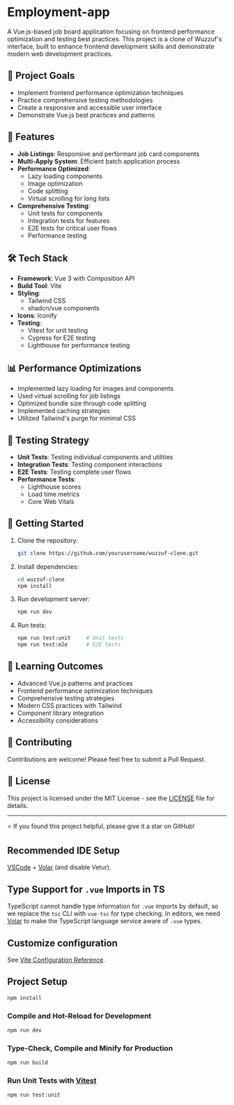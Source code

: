 # Employment-app

A Vue.js-based job board application focusing on frontend performance optimization and testing best practices. This project is a clone of Wuzzuf's interface, built to enhance frontend development skills and demonstrate modern web development practices.

## 🎯 Project Goals

- Implement frontend performance optimization techniques
- Practice comprehensive testing methodologies
- Create a responsive and accessible user interface
- Demonstrate Vue.js best practices and patterns

## 🚀 Features

- **Job Listings**: Responsive and performant job card components
- **Multi-Apply System**: Efficient batch application process
- **Performance Optimized**:
  - Lazy loading components
  - Image optimization
  - Code splitting
  - Virtual scrolling for long lists
- **Comprehensive Testing**:
  - Unit tests for components
  - Integration tests for features
  - E2E tests for critical user flows
  - Performance testing

## 🛠️ Tech Stack

- **Framework**: Vue 3 with Composition API
- **Build Tool**: Vite
- **Styling**:
  - Tailwind CSS
  - shadcn/vue components
- **Icons**: Iconify
- **Testing**:
  - Vitest for unit testing
  - Cypress for E2E testing
  - Lighthouse for performance testing

## 📊 Performance Optimizations

- Implemented lazy loading for images and components
- Used virtual scrolling for job listings
- Optimized bundle size through code splitting
- Implemented caching strategies
- Utilized Tailwind's purge for minimal CSS

## 🧪 Testing Strategy

- **Unit Tests**: Testing individual components and utilities
- **Integration Tests**: Testing component interactions
- **E2E Tests**: Testing complete user flows
- **Performance Tests**:
  - Lighthouse scores
  - Load time metrics
  - Core Web Vitals

## 🚦 Getting Started

1. Clone the repository:

   ```bash
   git clone https://github.com/yourusername/wuzzuf-clone.git
   ```

2. Install dependencies:

   ```bash
   cd wuzzuf-clone
   npm install
   ```

3. Run development server:

   ```bash
   npm run dev
   ```

4. Run tests:
   ```bash
   npm run test:unit     # Unit tests
   npm run test:e2e      # E2E tests
   ```

## 📝 Learning Outcomes

- Advanced Vue.js patterns and practices
- Frontend performance optimization techniques
- Comprehensive testing strategies
- Modern CSS practices with Tailwind
- Component library integration
- Accessibility considerations

## 🤝 Contributing

Contributions are welcome! Please feel free to submit a Pull Request.

## 📜 License

This project is licensed under the MIT License - see the [LICENSE](LICENSE) file for details.

---

⭐️ If you found this project helpful, please give it a star on GitHub!

## Recommended IDE Setup

[VSCode](https://code.visualstudio.com/) + [Volar](https://marketplace.visualstudio.com/items?itemName=Vue.volar) (and disable Vetur).

## Type Support for `.vue` Imports in TS

TypeScript cannot handle type information for `.vue` imports by default, so we replace the `tsc` CLI with `vue-tsc` for type checking. In editors, we need [Volar](https://marketplace.visualstudio.com/items?itemName=Vue.volar) to make the TypeScript language service aware of `.vue` types.

## Customize configuration

See [Vite Configuration Reference](https://vite.dev/config/).

## Project Setup

```sh
npm install
```

### Compile and Hot-Reload for Development

```sh
npm run dev
```

### Type-Check, Compile and Minify for Production

```sh
npm run build
```

### Run Unit Tests with [Vitest](https://vitest.dev/)

```sh
npm run test:unit
```
